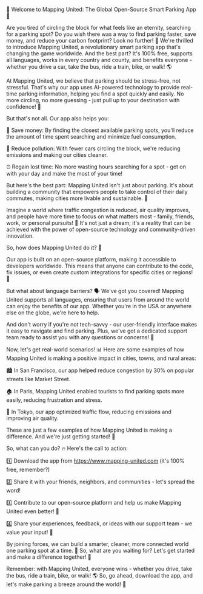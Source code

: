 🎉 Welcome to Mapping United: The Global Open-Source Smart Parking App 🚀

Are you tired of circling the block for what feels like an eternity, searching for a parking spot? Do you wish there was a way to find parking faster, save money, and reduce your carbon footprint? Look no further! 🌟 We're thrilled to introduce Mapping United, a revolutionary smart parking app that's changing the game worldwide. And the best part? It's 100% free, supports all languages, works in every country and county, and benefits everyone - whether you drive a car, take the bus, ride a train, bike, or walk! 🌎

At Mapping United, we believe that parking should be stress-free, not stressful. That's why our app uses AI-powered technology to provide real-time parking information, helping you find a spot quickly and easily. No more circling, no more guessing - just pull up to your destination with confidence! 💪

But that's not all. Our app also helps you:

💸 Save money: By finding the closest available parking spots, you'll reduce the amount of time spent searching and minimize fuel consumption.

🌟 Reduce pollution: With fewer cars circling the block, we're reducing emissions and making our cities cleaner.

⏰ Regain lost time: No more wasting hours searching for a spot - get on with your day and make the most of your time!

But here's the best part: Mapping United isn't just about parking. It's about building a community that empowers people to take control of their daily commutes, making cities more livable and sustainable. 🌈

Imagine a world where traffic congestion is reduced, air quality improves, and people have more time to focus on what matters most - family, friends, work, or personal pursuits! 🌊 It's not just a dream; it's a reality that can be achieved with the power of open-source technology and community-driven innovation.

So, how does Mapping United do it? 🔧

Our app is built on an open-source platform, making it accessible to developers worldwide. This means that anyone can contribute to the code, fix issues, or even create custom integrations for specific cities or regions! 🤩

But what about language barriers? 🗣️ We've got you covered! Mapping United supports all languages, ensuring that users from around the world can enjoy the benefits of our app. Whether you're in the USA or anywhere else on the globe, we're here to help.

And don't worry if you're not tech-savvy - our user-friendly interface makes it easy to navigate and find parking. Plus, we've got a dedicated support team ready to assist you with any questions or concerns! 🤝

Now, let's get real-world scenarios! 📊 Here are some examples of how Mapping United is making a positive impact in cities, towns, and rural areas:

🏙️ In San Francisco, our app helped reduce congestion by 30% on popular streets like Market Street.

🏠 In Paris, Mapping United enabled tourists to find parking spots more easily, reducing frustration and stress.

🚀 In Tokyo, our app optimized traffic flow, reducing emissions and improving air quality.

These are just a few examples of how Mapping United is making a difference. And we're just getting started! 🌟

So, what can you do? 🔥 Here's the call to action:

1️⃣ Download the app from https://www.mapping-united.com (it's 100% free, remember?)

2️⃣ Share it with your friends, neighbors, and communities - let's spread the word!

3️⃣ Contribute to our open-source platform and help us make Mapping United even better! 🤝

4️⃣ Share your experiences, feedback, or ideas with our support team - we value your input! 💬

By joining forces, we can build a smarter, cleaner, more connected world one parking spot at a time. 🌈 So, what are you waiting for? Let's get started and make a difference together! 🎉

Remember: with Mapping United, everyone wins - whether you drive, take the bus, ride a train, bike, or walk! 🌎 So, go ahead, download the app, and let's make parking a breeze around the world! 🚀